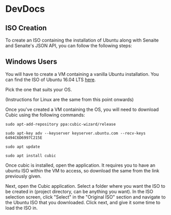 # DevDocs

## ISO Creation

To create an ISO containing the installation of Ubuntu along with Senaite and Senaite's JSON API, you can follow the following steps:

## Windows Users

You will have to create a VM containing a vanilla Ubuntu installation. You can find the ISO of Ubuntu 16.04 LTS [here](https://www.ubuntu.com/download/alternative-downloads). 

Pick the one that suits your OS.

(Instructions for Linux are the same from this point onwards) 

Once you've created a VM containing the OS, you will need to download Cubic using the following commands:

```
sudo apt-add-repository ppa:cubic-wizard/release

sudo apt-key adv --keyserver keyserver.ubuntu.com --recv-keys 6494C6D6997C215E

sudo apt update

sudo apt install cubic 

```

Once cubic is installed, open the application. It requires you to have an ubuntu ISO within the VM to access, so download the same from the link previously given. 

Next, open the Cubic application. Select a folder where you want the ISO to be created in (project directory, can be anything you want). In the ISO selection screen, click "Select" in the "Original ISO" section and navigate to the Ubuntu ISO that you downloaded.
Click next, and give it some time to load the ISO in.

